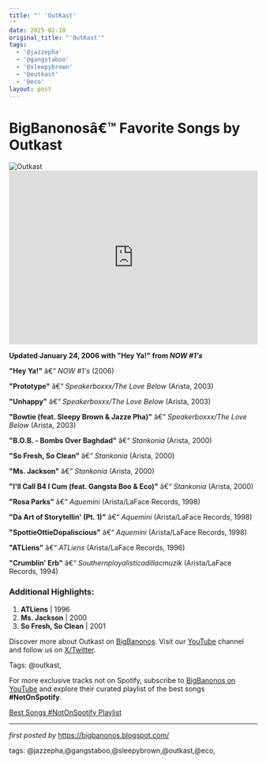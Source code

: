 ```yaml
---
title: "' 'OutKast'
'"
date: 2025-02-10
original_title: "'OutKast'"
tags:
  - '@jazzepha'
  - '@gangstaboo'
  - '@sleepybrown'
  - '@outkast'
  - '@eco'
layout: post
---
```

<!-- Title of the Post -->
<h1>BigBanonosâ€™ Favorite Songs by Outkast</h1> <!-- Featured Image -->
<div> <img src="https://i.scdn.co/image/ab67616d00001e022350e31bc346a6c20e9de166" alt="Outkast">
</div> <!-- Spotify Embed -->
<div> <iframe src="https://open.spotify.com/embed/playlist/0YMkZeU6Wegtedd9LxwuyH?utm_source=generator" width="100%" height="352" frameBorder="0" allowfullscreen="" allow="autoplay; clipboard-write; encrypted-media; fullscreen; picture-in-picture" loading="lazy"></iframe>
</div> <!-- Song Information --> <p><strong>Updated January 24, 2006 with "Hey Ya!" from <em>NOW #1's</em></strong></p> <p><strong>"Hey Ya!"</strong> â€“ <em>NOW #1's</em> (2006)</p>
<p><strong>"Prototype"</strong> â€“ <em>Speakerboxxx/The Love Below</em> (Arista, 2003)</p>
<p><strong>"Unhappy"</strong> â€“ <em>Speakerboxxx/The Love Below</em> (Arista, 2003)</p>
<p><strong>"Bowtie (feat. Sleepy Brown & Jazze Pha)"</strong> â€“ <em>Speakerboxxx/The Love Below</em> (Arista, 2003)</p>
<p><strong>"B.O.B. - Bombs Over Baghdad"</strong> â€“ <em>Stankonia</em> (Arista, 2000)</p>
<p><strong>"So Fresh, So Clean"</strong> â€“ <em>Stankonia</em> (Arista, 2000)</p>
<p><strong>"Ms. Jackson"</strong> â€“ <em>Stankonia</em> (Arista, 2000)</p>
<p><strong>"I'll Call B4 I Cum (feat. Gangsta Boo & Eco)"</strong> â€“ <em>Stankonia</em> (Arista, 2000)</p>
<p><strong>"Rosa Parks"</strong> â€“ <em>Aquemini</em> (Arista/LaFace Records, 1998)</p>
<p><strong>"Da Art of Storytellin' (Pt. 1)"</strong> â€“ <em>Aquemini</em> (Arista/LaFace Records, 1998)</p>
<p><strong>"SpottieOttieDopaliscious"</strong> â€“ <em>Aquemini</em> (Arista/LaFace Records, 1998)</p>
<p><strong>"ATLiens"</strong> â€“ <em>ATLiens</em> (Arista/LaFace Records, 1996)</p>
<p><strong>"Crumblin' Erb"</strong> â€“ <em>Southernplayalisticadillacmuzik</em> (Arista/LaFace Records, 1994)</p> <!-- Additional Highlights -->
<h3>Additional Highlights:</h3>
<ol> <li><strong>ATLiens</strong> | 1996</li> <li><strong>Ms. Jackson</strong> | 2000</li> <li><strong>So Fresh, So Clean</strong> | 2001</li>
</ol> <!-- Footer Links -->
<div > <p>Discover more about Outkast on <a href="https://bigbanonos.blogspot.com/" target="_blank">BigBanonos</a>. Visit our <a href="https://www.youtube.com/@BigBanonos" target="_blank">YouTube</a> channel and follow us on <a href="https://x.com/bigbanonos" target="_blank">X/Twitter</a>.</p>
</div> <!-- Tags -->
<p >Tags: @outkast,</p>


<!--Subscribe and Playlist Links-->
<div>
    <p>For more exclusive tracks not on Spotify, subscribe to <a href="https://www.youtube.com/@BigBanonos" target="_blank">BigBanonos on YouTube</a> and explore their curated playlist of the best songs <strong>#NotOnSpotify</strong>.</p>
    <p><a href="https://www.youtube.com/playlist?list=PLtuNtuTatqI0kFahUCbtbfenC_ET5O_tr" target="_blank">Best Songs #NotOnSpotify Playlist<br /></a></p></div>

<hr />

<p><em>first posted by</em> <a href="https://bigbanonos.blogspot.com/" rel="noopener" target="_new">https://bigbanonos.blogspot.com/</a></p>

<p>tags: @jazzepha,@gangstaboo,@sleepybrown,@outkast,@eco,</p>
